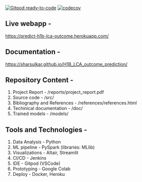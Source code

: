 [![Gitpod ready-to-code](https://img.shields.io/badge/Gitpod-ready--to--code-blue?logo=gitpod)](https://gitpod.io/#https://github.com/sharsulkar/H1B_LCA_outcome_prediction)
[![codecov](https://codecov.io/gh/sharsulkar/H1B_LCA_outcome_prediction/branch/main/graph/badge.svg?token=JFJP6GZNGC)](https://codecov.io/gh/sharsulkar/H1B_LCA_outcome_prediction)

## Live webapp -  
https://predict-h1b-lca-outcome.herokuapp.com/
## Documentation -  
https://sharsulkar.github.io/H1B_LCA_outcome_prediction/

## Repository Content -
1. Project Report - /reports/project_report.pdf
2. Source code - /src/
3. Bibliography and References - /references/references.html 
4. Techinical documentation - /doc/
5. Trained models - /models/

## Tools and Technologies -
1. Data Analysis - Python
2. ML pipeline - PySpark (libraries: MLlib)
3. Visualizations - Altair, Streamlit
4. CI/CD - Jenkins
5. IDE - Gitpod (VSCode)
6. Prototyping - Google Colab
7. Deploy - Docker, Heroku
